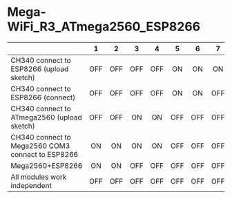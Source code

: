 # Mega-WiFi_R3_ATmega2560_ESP8266

|      | 1 |2 | 3 | 4 | 5 | 6 | 7 | 8 |
| :--- | :----: | :----: | :----: | :----: | :----: | :----: | :----: | :----: |
|  CH340 connect to ESP8266 (upload sketch)    | OFF | OFF | OFF | OFF | ON | ON | ON | OFF |
|  CH340 connect to ESP8266 (connect)          | OFF | OFF | OFF | OFF | ON | ON | OFF | OFF |
|  CH340 connect to ATmega2560 (upload sketch) | OFF | OFF | ON | ON | OFF | OFF | OFF | OFF |
|  CH340 connect to Mega2560 COM3 connect to ESP8266 | ON | ON | ON | ON | OFF | OFF | OFF | OFF |
|  Mega2560+ESP8266                            | ON | ON | OFF | OFF | OFF | OFF | OFF | OFF |
|  All modules work independent                | OFF | OFF | OFF | OFF | OFF | OFF | OFF | OFF |
